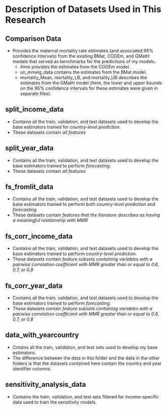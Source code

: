 # Description of Datasets Used in This Research

## Comparison Data
- Provides the maternal mortality rate estimates (and associated 95% confidence intervals) from the existing BMat, CODEm, and GMatH models that served as benchmarks for the predictions of my models.
  - ihme provides the estimates from the CODEm model.
  - un_mmeig_data contains the estimates from the BMat model.
  - mortality_Mean, mortality_LB, and mortality_UB describes the estimates from the GMatH model (here, the lower and upper bounds on the 95% confidence intervals for these estimates were given in separate files).

## split_income_data
- Contains all the train, validation, and test datasets used to develop the base estimators trained for *country-level prediction*.
- These datasets contain *all features*

## split_year_data
- Contains all the train, validation, and test datasets used to develop the base estimators trained to perform *forecasting*.
- These datasets contain *all features*

## fs_fromlit_data
- Contains all the train, validation, and test datasets used to develop the base estimators trained to perform both *country-level prediction* and *forecasting*.
- These datasets contain *features that the literature describes as having a meaningful relationship with MMR*

## fs_corr_income_data
- Contains all the train, validation, and test datasets used to develop the base estimators trained to perform *country-level prediction*.
- These datasets contain *feature subsets containing variables with a pairwise correlation coefficient with MMR greater than or equal to 0.6, 0.7, or 0.8*

## fs_corr_year_data
- Contains all the train, validation, and test datasets used to develop the base estimators trained to perform *forecasting*.
- These datasets contain *feature subsets containing variables with a pairwise correlation coefficient with MMR greater than or equal to 0.6, 0.7, or 0.8*

## data_with_yearcountry
  - Cntains all the train, validation, and test sets used to develop my base estimators.
  - The difference between the data in this folder and the data in the other folders is that the datasets contained here contain the country and year identifier columns.

## sensitivity_analysis_data
- Contains the train, validation, and test sets filtered for income-specific data used to train the sensitivity models.
